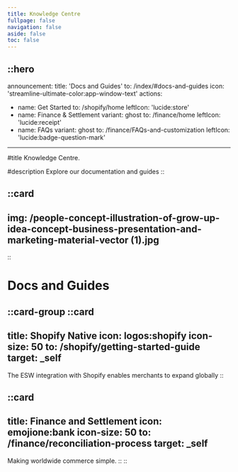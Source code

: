 ```yaml
---
title: Knowledge Centre
fullpage: false
navigation: false
aside: false
toc: false
---
```


::hero
---
announcement:
  title: 'Docs and Guides'
  to: /index/#docs-and-guides
  icon: 'streamline-ultimate-color:app-window-text'
actions:
  - name: Get Started
    to: /shopify/home
    leftIcon: 'lucide:store'
  - name: Finance & Settlement
    variant: ghost
    to: /finance/home
    leftIcon: 'lucide:receipt'
  - name: FAQs
    variant: ghost
    to: /finance/FAQs-and-customization
    leftIcon: 'lucide:badge-question-mark'
---

#title
Knowledge Centre.

#description
Explore our documentation and guides
::

::card
---
img: /people-concept-illustration-of-grow-up-idea-concept-business-presentation-and-marketing-material-vector (1).jpg
---
::

# Docs and Guides

::card-group
  ::card
  ---
  title: Shopify Native
  icon: logos:shopify
  icon-size: 50
  to: /shopify/getting-started-guide
  target: _self
  ---
  The ESW integration with Shopify enables merchants to expand globally
  ::

  ::card
  ---
  title: Finance and Settlement
  icon: emojione:bank
  icon-size: 50
  to: /finance/reconciliation-process
  target: _self
  ---
  Making worldwide commerce simple.
  ::
::

